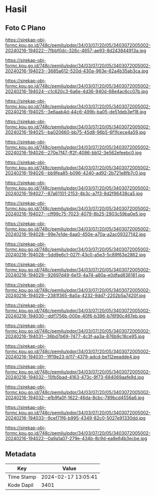 # Hasil

## Foto C Plano

https://sirekap-obj-formc.kpu.go.id/748c/pemilu/pdpr/34/03/07/20/05/3403072005002-20240216-194022--7fbbf0dc-326c-4657-ae93-8d243844913a.jpg

https://sirekap-obj-formc.kpu.go.id/748c/pemilu/pdpr/34/03/07/20/05/3403072005002-20240216-194023--3685a612-520d-430a-963e-62a4b35ab3ca.jpg

https://sirekap-obj-formc.kpu.go.id/748c/pemilu/pdpr/34/03/07/20/05/3403072005002-20240216-194024--c1c620c3-6a6e-4d36-940d-68e4ac6cc07b.jpg

https://sirekap-obj-formc.kpu.go.id/748c/pemilu/pdpr/34/03/07/20/05/3403072005002-20240216-194025--3e6aab4d-44c6-499b-ba05-de51deb3ef18.jpg

https://sirekap-obj-formc.kpu.go.id/748c/pemilu/pdpr/34/03/07/20/05/3403072005002-20240216-194025--ba020660-bb75-45d8-96b5-6f1fcece4a59.jpg

https://sirekap-obj-formc.kpu.go.id/748c/pemilu/pdpr/34/03/07/20/05/3403072005002-20240216-194026--270e7f47-ff2f-4086-bb12-3e562efeebc0.jpg

https://sirekap-obj-formc.kpu.go.id/748c/pemilu/pdpr/34/03/07/20/05/3403072005002-20240216-194026--bb9fea85-b096-4240-ad92-2b721e8fb7c0.jpg

https://sirekap-obj-formc.kpu.go.id/748c/pemilu/pdpr/34/03/07/20/05/3403072005002-20240216-194027--87a61101-2153-4b3c-a7f3-8d2f96438ca5.jpg

https://sirekap-obj-formc.kpu.go.id/748c/pemilu/pdpr/34/03/07/20/05/3403072005002-20240216-194027--cff99c75-7023-4079-8b25-2803c59ba0e5.jpg

https://sirekap-obj-formc.kpu.go.id/748c/pemilu/pdpr/34/03/07/20/05/3403072005002-20240216-194028--99e7e1de-6aa0-450e-a70a-a2ac09327142.jpg

https://sirekap-obj-formc.kpu.go.id/748c/pemilu/pdpr/34/03/07/20/05/3403072005002-20240216-194028--5dd9e6c1-027f-43c0-a5e3-5c89f63e2862.jpg

https://sirekap-obj-formc.kpu.go.id/748c/pemilu/pdpr/34/03/07/20/05/3403072005002-20240216-194029--92697d49-6e13-4a74-a80a-e0dfad836181.jpg

https://sirekap-obj-formc.kpu.go.id/748c/pemilu/pdpr/34/03/07/20/05/3403072005002-20240216-194029--2381f365-8a0a-4232-9dd7-2202b5a7420f.jpg

https://sirekap-obj-formc.kpu.go.id/748c/pemilu/pdpr/34/03/07/20/05/3403072005002-20240216-194030--ddf1756b-000e-40f6-b396-b76f90c467eb.jpg

https://sirekap-obj-formc.kpu.go.id/748c/pemilu/pdpr/34/03/07/20/05/3403072005002-20240216-194031--36bd7b69-7477-4c3f-aa3a-876b9c18ce95.jpg

https://sirekap-obj-formc.kpu.go.id/748c/pemilu/pdpr/34/03/07/20/05/3403072005002-20240216-194031--1ff19e23-b117-4379-adcd-be112eeadde4.jpg

https://sirekap-obj-formc.kpu.go.id/748c/pemilu/pdpr/34/03/07/20/05/3403072005002-20240216-194032--15fb5bad-4163-473c-9f73-684069aafe9d.jpg

https://sirekap-obj-formc.kpu.go.id/748c/pemilu/pdpr/34/03/07/20/05/3403072005002-20240216-194032--efb9fa0f-1622-46da-8cbc-789bcd4556a6.jpg

https://sirekap-obj-formc.kpu.go.id/748c/pemilu/pdpr/34/03/07/20/05/3403072005002-20240216-194033--9cef71f6-b995-4349-82c0-5027e91330dd.jpg

https://sirekap-obj-formc.kpu.go.id/748c/pemilu/pdpr/34/03/07/20/05/3403072005002-20240216-194022--0a9a1a07-279e-434b-8c9d-ea8e64b3ecbe.jpg


## Metadata

| Key        | Value               |
| ---------- | ------------------- |
| Time Stamp | 2024-02-17 13:05:41 |
| Kode Dapil | 3401                |



